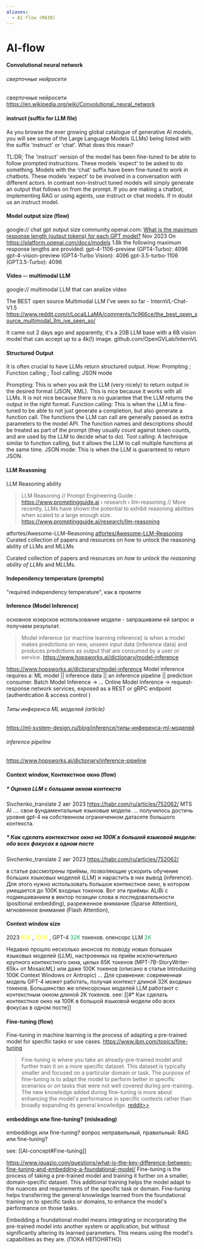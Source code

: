 ```yaml
---
aliases:
  - AI-flow (MAIN)
---
```

# AI-flow

#### Convolutional neural network
###### сверточные нейросети
сверточные нейросети
https://en.wikipedia.org/wiki/Convolutional_neural_network


#### instruct (suffix for LLM file)

As you browse the ever growing global catalogue of generative AI models, you will see some of the Large Language Models (LLMs) being listed with the suffix 'instruct' or 'chat'. What does this mean?

TL:DR; The 'instruct' version of the model has been fine-tuned to be able to follow prompted instructions. These models 'expect' to be asked to do something. Models with the 'chat' suffix have been fine-tuned to work in chatbots. These models 'expect' to be involved in a conversation with different actors. In contrast non-instruct tuned models will simply generate an output that follows on from the prompt. If you are making a chatbot, implementing RAG or using agents, use instruct or chat models. If in doubt us an instruct model.


#### Model output size (flow)
google:// chat gpt output size
community.openai.com:  [What is the maximum response length (output tokens) for each GPT model?](https://community.openai.com/t/what-is-the-maximum-response-length-output-tokens-for-each-gpt-model/524066)     Nov 2023
On https://platform.openai.com/docs/models 1.8k the following maximum response lengths are provided:
gpt-4-1106-preview (GPT4-Turbo): 4096
gpt-4-vision-preview (GPT4-Turbo Vision): 4096
gpt-3.5-turbo-1106 (GPT3.5-Turbo): 4096


#### Video -- multimodal LLM
google://
multimodal LLM that can analize video


The BEST open source Multimodal LLM I've seen so far - InternVL-Chat-V1.5   https://www.reddit.com/r/LocalLLaMA/comments/1c966ce/the_best_open_source_multimodal_llm_ive_seen_so/
 
It came out 2 days ago and apparently, it's a 20B LLM base with a 6B vision model that can accept up to a 4k(!) image.  github.com/OpenGVLab/InternVL


#### Structured Output
It is often crucial to have LLMs return structured output. 
How: Prompting ; Function calling ; Tool calling; JSON mode

Prompting: This is when you ask the LLM (very nicely) to return output in the desired format (JSON, XML). This is nice because it works with all LLMs. It is not nice because there is no guarantee that the LLM returns the output in the right format.
Function calling: This is when the LLM is fine-tuned to be able to not just generate a completion, but also generate a function call. The functions the LLM can call are generally passed as extra parameters to the model API. The function names and descriptions should be treated as part of the prompt (they usually count against token counts, and are used by the LLM to decide what to do).
Tool calling: A technique similar to function calling, but it allows the LLM to call multiple functions at the same time.
JSON mode: This is when the LLM is guaranteed to return JSON.


#### LLM Reasoning
LLM Reasoning ability
> LLM Reasoning // Prompt Engineering Guide : https://www.promptingguide.ai › research › llm-reasoning // More recently, LLMs have shown the potential to exhibit reasoning abilities when scaled to a large enough size. https://www.promptingguide.ai/research/llm-reasoning


atfortes/Awesome-LLM-Reasoning
[atfortes/Awesome-LLM-Reasoning](https://github.com/atfortes/Awesome-LLM-Reasoning)
Curated collection of papers and resources on how to unlock the reasoning ability of LLMs and MLLMs

Curated collection of papers and resources on _how to unlock the reasoning ability of LLMs_ and MLLMs.
#### Independency temperature (prompts)
"required independency temperature", как в промпте 

#### Inference (Model Inference)
основное юзерское использование модели - запрашиваем ей запрос и получаем результат.

> Model inference (or machine learning inference) is when a model makes predictions on new, unseen input data (inference data) and produces predictions as output that are consumed by a user or service.  https://www.hopsworks.ai/dictionary/model-inference

https://www.hopsworks.ai/dictionary/model-inference
Model inference requires a: 
ML model || inference data || an inference pipeline || prediction consumer. 
‍Batch Model Inference -> ...
‍Online Model Inference -> request-response network services, exposed as a REST or gRPC endpoint (authentication & access control )


###### Типы инференса ML моделей (article)
https://ml-system-design.ru/blog/inference/типы-инференса-ml-моделей 


###### inference pipeline
https://www.hopsworks.ai/dictionary/inference-pipeline


#### Context window, Контекстное окно (flow)

##### \*  Оценка LLM с большим окном контекста
Sivchenko_translate 2 авг 2023 https://habr.com/ru/articles/752062/
MTS AI  .... свои фундаментальные языковые модели. ...  получилось достичь уровня gpt-4 на собственном ограниченном датасете большого контекста.



##### \*  Как сделать контекстное окно на 100K в большой языковой модели: обо всех фокусах в одном посте
Sivchenko_translate   2 авг 2023  https://habr.com/ru/articles/752062/

в статье рассмотрены приёмы, позволяющие ускорить обучение больших языковых моделей (LLM) и нарастить в них вывод (inference). Для этого нужно использовать большое контекстное окно, в котором умещается до 100K входных токенов. Вот эти приёмы: ALiBi с подмешиванием в вектор позиции слова в последовательности (positional embedding), разреженное внимание (Sparse Attention), мгновенное внимание (Flash Attention),



#### Context window size

2023 <font color="#ffff00">65K</font> , <font color="#ffff00">100K</font>   ,  GPT-4 <font color="#00b050">32K</font> токенов. опенсорс LLM <font color="#00b050">2K</font>

Недавно прошло несколько анонсов по поводу новых больших языковых моделей (LLM), настроенных на приём исключительно крупного контекстного окна, целых 65K токенов (MPT-7B-StoryWriter-65k+ от MosaicML) или даже 100K токенов (описано в статье Introducing 100K Context Windows от Antropic)
...
Для сравнения: современная модель GPT-4 может работать, получая контекст длиной 32K входных токенов. Большинство же опенсорсных моделей LLM работают с контекстным окном длиной 2K токенов.
see: [[#* Как сделать контекстное окно на 100K в большой языковой модели обо всех фокусах в одном посте]]


#### Fine-tuning (flow)
Fine-tuning in machine learning is the process of adapting a pre-trained model for specific tasks or use cases. https://www.ibm.com/topics/fine-tuning


>  Fine-tuning is where you take an already-pre-trained model and further train it on a more specific dataset. This dataset is typically smaller and focused on a particular domain or task. The purpose of fine-tuning is to adapt the model to perform better in specific scenarios or on tasks that were not well covered during pre-training. The new knowledge added during fine-tuning is more about enhancing the model's performance in specific contexts rather than broadly expanding its general knowledge.
[reddit>>](https://www.reddit.com/r/learnmachinelearning/comments/19f04y3/comment/kjgtuwu/)



#### embeddings  или fine-tuning? (misleading)
embeddings  или fine-tuning?
вопрос неправильный, правильный: RAG или fine-tuning?

see: [[AI-concept#Fine-tuning]]

https://www.iguazio.com/questions/what-is-the-key-difference-between-fine-tuning-and-embedding-a-foundational-model/
Fine-tuning is the process of taking a pre-trained model and training it further on a smaller, domain-specific dataset. This additional training helps the model adapt to the nuances and requirements of the specific task or domain.
Fine-tuning helps transferring the general knowledge learned from the foundational training on to specific tasks or domains, to enhance the model's performance on those tasks.

Embedding a foundational model means integrating or incorporating the pre-trained model into another system or application, but without significantly altering its learned parameters. This means using the model's capabilities as they are. (ПОКА НЕПОНЯТНО)


